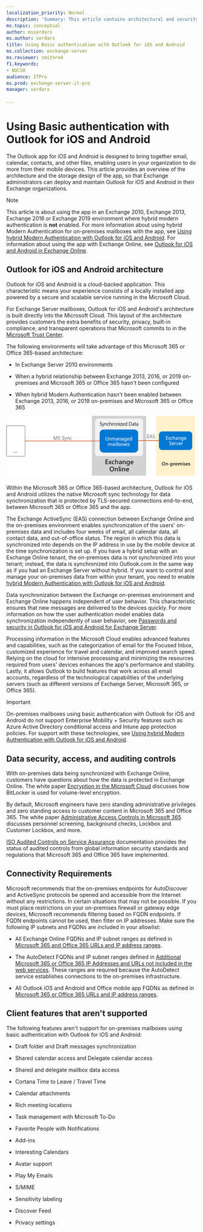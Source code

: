 ```yaml
---
localization_priority: Normal
description: 'Summary: This article contains architectural and security information for administrators about Outlook for iOS and Android in an Exchange Server 2016 or Exchange Server 2019 on-premises environment when the app uses Basic authentication.'
ms.topic: conceptual
author: msserdars
ms.author: serdars
title: Using Basic authentication with Outlook for iOS and Android
ms.collection: exchange-server
ms.reviewer: smithre4
f1.keywords:
- NOCSH
audience: ITPro
ms.prod: exchange-server-it-pro
manager: serdars

---
```


# Using Basic authentication with Outlook for iOS and Android

The Outlook app for iOS and Android is designed to bring together email, calendar, contacts, and other files, enabling users in your organization to do more from their mobile devices. This article provides an overview of the architecture and the storage design of the app, so that Exchange administrators can deploy and maintain Outlook for iOS and Android in their Exchange organizations.

>[!NOTE]
> This article is about using the app in an Exchange 2010, Exchange 2013, Exchange 2016 or Exchange 2019 environment where hybrid modern authentication is **not** enabled. For more information about using hybrid Modern Authentication for on-premises mailboxes with the app, see [Using hybrid Modern Authentication with Outlook for iOS and Android](use-hybrid-modern-auth.md). For information about using the app with Exchange Online, see [Outlook for iOS and Android in Exchange Online](../../../ExchangeOnline/clients-and-mobile-in-exchange-online/outlook-for-ios-and-android/outlook-for-ios-and-android.md).

## Outlook for iOS and Android architecture

Outlook for iOS and Android is a cloud-backed application. This characteristic means your experience consists of a locally installed app powered by a secure and scalable service running in the Microsoft Cloud.

For Exchange Server mailboxes, Outlook for iOS and Android's architecture is built directly into the Microsoft Cloud. This layout of the architecture provides customers the extra benefits of security, privacy, built-in compliance, and transparent operations that Microsoft commits to in the [Microsoft Trust Center](https://www.microsoft.com/trust-center). 

The following environments will take advantage of this Microsoft 365 or Office 365-based architecture:

- In Exchange Server 2010 environments

- When a hybrid relationship between Exchange 2013, 2016, or 2019 on-premises and Microsoft 365 or Office 365 hasn't been configured

- When hybrid Modern Authentication hasn't been enabled between Exchange 2013, 2016, or 2019 on-premises and Microsoft 365 or Office 365

![Basic authentication in Outlook for iOS and Android](../../media/outlook_mobile_basic_auth.png)

Within the Microsoft 365 or Office 365-based architecture, Outlook for iOS and Android utilizes the native Microsoft sync technology for data synchronization that is protected by TLS-secured connections end-to-end, between Microsoft 365 or Office 365 and the app.

The Exchange ActiveSync (EAS) connection between Exchange Online and the on-premises environment enables synchronization of the users' on-premises data and includes four weeks of email, all calendar data, all contact data, and out-of-office status. The region in which this data is synchronized into depends on the IP address in use by the mobile device at the time synchronization is set up. If you have a hybrid setup with an Exchange Online tenant, the on-premises data is not synchronized into your tenant; instead, the data is synchronized into Outlook.com in the same way as if you had an Exchange Server without hybrid. If you want to control and manage your on-premises data from within your tenant, you need to enable [hybrid Modern Authentication with Outlook for iOS and Android](./use-hybrid-modern-auth.md).

Data synchronization between the Exchange on-premises environment and Exchange Online happens independent of user behavior. This characteristic ensures that new messages are delivered to the devices quickly. For more information on how the user authentication model enables data synchronization independently of user behavior, see [Passwords and security in Outlook for iOS and Android for Exchange Server](passwords-and-security.md).

Processing information in the Microsoft Cloud enables advanced features and capabilities, such as the categorization of email for the Focused Inbox, customized experience for travel and calendar, and improved search speed. Relying on the cloud for intensive processing and minimizing the resources required from users' devices enhances the app's performance and stability. Lastly, it allows Outlook to build features that work across all email accounts, regardless of the technological capabilities of the underlying servers (such as different versions of Exchange Server, Microsoft 365, or Office 365).

>[!IMPORTANT]
> On-premises mailboxes using basic authentication with Outlook for iOS and Android do not support Enterprise Mobility + Security features such as Azure Active Directory conditional access and Intune app protection policies. For support with these technologies, see [Using hybrid Modern Authentication with Outlook for iOS and Android](use-hybrid-modern-auth.md).

## Data security, access, and auditing controls

With on-premises data being synchronized with Exchange Online, customers have questions about how the data is protected in Exchange Online. The white paper [Encryption in the Microsoft Cloud](/microsoft-365/compliance/office-365-encryption-in-the-microsoft-cloud-overview) discusses how BitLocker is used for volume-level encryption.

By default, Microsoft engineers have zero standing administrative privileges and zero standing access to customer content in Microsoft 365 and Office 365. The white paper [Administrative Access Controls in Microsoft 365](/compliance/assurance/assurance-administrative-access-controls-overview) discusses personnel screening, background checks, Lockbox and Customer Lockbox, and more.

[ISO Audited Controls on Service Assurance](https://sip.protection.office.com/) documentation provides the status of audited controls from global information security standards and regulations that Microsoft 365 and Office 365 have implemented.

## Connectivity Requirements

Microsoft recommends that the on-premises endpoints for AutoDiscover and ActiveSync protocols be opened and accessible from the Internet without any restrictions. In certain situations that may not be possible. If you must place restrictions on your on-premises firewall or gateway edge devices, Microsoft recommends filtering based on FQDN endpoints. If FQDN endpoints cannot be used, then filter on IP addresses. Make sure the following IP subnets and FQDNs are included in your allowlist:

- All Exchange Online FQDNs and IP subnet ranges as defined in [Microsoft 365 and Office 365 URLs and IP address ranges](/office365/enterprise/urls-and-ip-address-ranges).

- The AutoDetect FQDNs and IP subnet ranges defined in [Additional Microsoft 365 or Office 365 IP Addresses and URLs not included in the web services](/microsoft-365/enterprise/additional-office365-ip-addresses-and-urls). These ranges are required because the AutoDetect service establishes connections to the on-premises infrastructure.

- All Outlook iOS and Android and Office mobile app FQDNs as defined in [Microsoft 365 or Office 365 URLs and IP address ranges](/office365/enterprise/urls-and-ip-address-ranges).

## Client features that aren't supported
The following features aren't support for on-premises mailboxes using basic authentication with Outlook for iOS and Android:

- Draft folder and Draft messages synchronization

- Shared calendar access and Delegate calendar access

- Shared and delegate mailbox data access

- Cortana Time to Leave / Travel Time

- Calendar attachments

- Rich meeting locations

- Task management with Microsoft To-Do

- Favorite People with Notifications

- Add-ins

- Interesting Calendars

- Avatar support

- Play My Emails

- S/MIME

- Sensitivity labeling

- Discover Feed

- Privacy settings